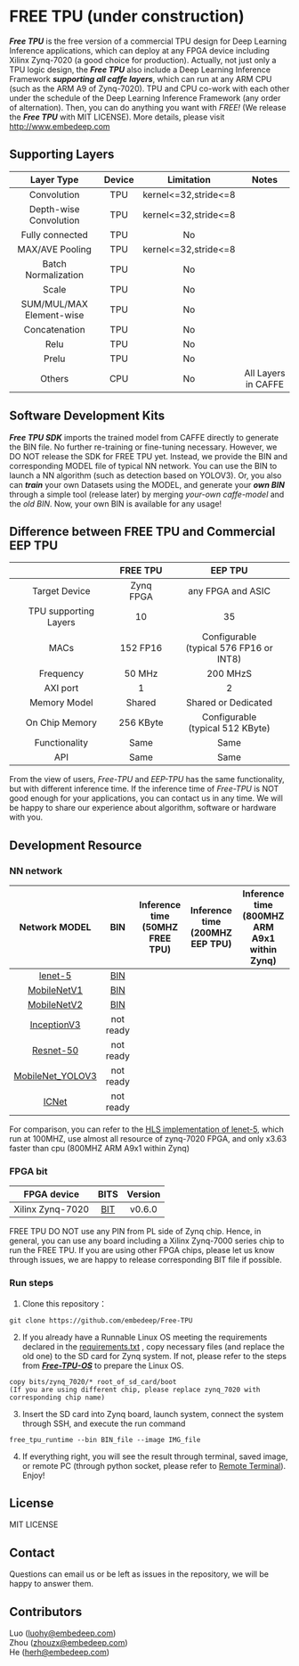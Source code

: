 # FREE TPU (under construction) 
***Free TPU*** is the free version of a commercial TPU design for Deep Learning Inference applications, which can deploy at any FPGA device including Xilinx Zynq-7020 (a good choice for production). Actually, not just only a TPU logic design, the ***Free TPU*** also include a Deep Learning Inference Framework ***supporting all caffe layers***, which can run at any ARM CPU (such as the ARM A9 of Zynq-7020). TPU and CPU co-work with each other under the schedule of the Deep Learning Inference Framework (any order of alternation). Then, you can do anything you want with *FREE!* (We release the ***Free TPU*** with MIT LICENSE). More details, please visit http://www.embedeep.com

## Supporting Layers
Layer Type|Device|Limitation|Notes
:---:|:---:|:---:|:---:
Convolution|TPU|kernel<=32,stride<=8
Depth-wise Convolution|TPU|kernel<=32,stride<=8
Fully connected|TPU|No
MAX/AVE Pooling|TPU|kernel<=32,stride<=8
Batch Normalization|TPU|No
Scale|TPU|No
SUM/MUL/MAX Element-wise|TPU|No
Concatenation|TPU|No
Relu|TPU|No
Prelu|TPU|No
Others|CPU|No|All Layers in CAFFE

## Software Development Kits 
***Free TPU SDK*** imports the trained model from CAFFE directly to generate the BIN file. No further re-training or fine-tuning necessary. However, we DO NOT release the SDK for FREE TPU yet. Instead, we provide the BIN and corresponding MODEL file of typical NN network. You can use the BIN to launch a NN algorithm (such as detection based on YOLOV3). Or, you also can ***train*** your own Datasets using the MODEL, and generate your ***own BIN*** through a simple tool (release later) by merging *your-own caffe-model* and the *old BIN*. Now, your own BIN is available for any usage!

## Difference between FREE TPU and Commercial EEP TPU
||FREE TPU|EEP TPU
:---:|:---:|:---:
Target Device|Zynq FPGA|any FPGA and ASIC
TPU supporting Layers|10|35
MACs|152 FP16|Configurable<br>(typical 576 FP16 or INT8)
Frequency|50 MHz|200 MHzS
AXI port|1|2
Memory Model|Shared|Shared or Dedicated
On Chip Memory|256 KByte|Configurable<br>(typical 512 KByte)
Functionality|Same|Same
API|Same|Same

From the view of users, *Free-TPU* and *EEP-TPU* has the same functionality, but with different inference time. If the inference time of *Free-TPU* is NOT good enough for your applications, you can contact us in any time. We will be happy to share our experience about algorithm, software or hardware with you.

## Development Resource 
### NN network 
Network MODEL|BIN|Inference time<br>(50MHZ FREE TPU)|Inference time<br>(200MHZ EEP TPU)|Inference time<br>(800MHZ ARM A9x1 within Zynq)
:---:|:---:|:---:|:---:|:---:
[lenet-5](Deep_Learning_Algorithm/models/lenet-5.prototxt)|[BIN](Deep_Learning_Algorithm/bins/)
[MobileNetV1](Deep_Learning_Algorithm/models/mobilenet_v1.prototxt)|[BIN](Deep_Learning_Algorithm/bins/)
[MobileNetV2](Deep_Learning_Algorithm/models/mobilenet_v2.prototxt)|[BIN](Deep_Learning_Algorithm/bins/)
[InceptionV3](Deep_Learning_Algorithm/models/inception_v3.prototxt)|not ready
[Resnet-50](Deep_Learning_Algorithm/models/ResNet_50.prototxt)|not ready
[MobileNet_YOLOV3](Deep_Learning_Algorithm/models/mobilenet_yolov3_lite.prototxt)|not ready
[ICNet](Deep_Learning_Algorithm/models/icnet.prototxt)|not ready

For comparison, you can refer to the [HLS implementation of lenet-5](https://github.com/changwoolee/lenet5_hls), which run at 100MHZ, use almost all resource of zynq-7020 FPGA, and only x3.63 faster than cpu (800MHZ ARM A9x1 within Zynq)

### FPGA bit
FPGA device|BITS|Version
:---:|:---:|:---:
Xilinx Zynq-7020|[BIT](FPGA_Bits/zynq-7020)|v0.6.0

FREE TPU DO NOT use any PIN from PL side of Zynq chip. Hence, in general, you can use any board including a Xilinx Zynq-7000 series chip to run the FREE TPU. If you are using other FPGA chips, please let us know through issues, we are happy to release corresponding BIT file if possible.
### Run steps
1. Clone this repository：
```
git clone https://github.com/embedeep/Free-TPU
```

2. If you already have a Runnable Linux OS meeting the requirements declared in the [requirements.txt](Runtime_Software/requirments.txt) , copy necessary files (and replace the old one) to the SD card for Zynq system. If not, please refer to the steps from ***[Free-TPU-OS](https://github.com/embedeep/Free-TPU-OS)*** to prepare the Linux OS. 
```
copy bits/zynq_7020/* root_of_sd_card/boot 
(If you are using different chip, please replace zynq_7020 with corresponding chip name)
```

3. Insert the SD card into Zynq board, launch system, connect the system through SSH, and execute the run command
```
free_tpu_runtime --bin BIN_file --image IMG_file
```

4. If everything right, you will see the result through terminal, saved image, or remote PC (through python socket, please refer to [Remote Terminal](Runtime_Software/Remote_Terminal/)). Enjoy!

## License
MIT LICENSE

## Contact
Questions can email us or be left as issues in the repository, we will be happy to answer them.
## Contributors 
Luo (luohy@embedeep.com) <br>
Zhou (zhouzx@embedeep.com) <br>
He (herh@embedeep.com)
